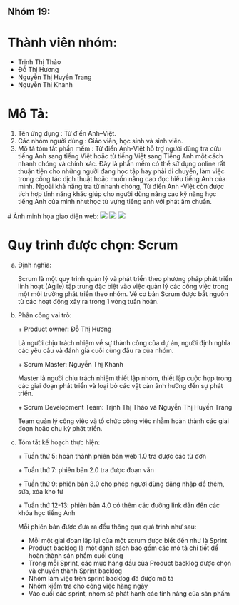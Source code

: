## Nhóm 19:
# Thành viên nhóm: 
- Trịnh Thị Thảo
- Đỗ Thị Hương
- Nguyễn Thị Huyền Trang
- Nguyễn Thị Khanh
# Mô Tả:
<ol>
  <li>Tên ứng dụng : Từ điển Anh–Việt.</li>
  <li>Các nhóm người dùng : Giáo viên, học sinh và sinh viên.</li>
  <li>Mô tả tóm tắt phần mềm : Từ điển Anh-Việt hỗ trợ người dùng tra cứu tiếng Anh sang tiếng Việt hoặc từ tiếng Việt sang Tiếng Anh một cách nhanh chóng và chính xác. Đây là phần mềm có thể sử dụng online rất thuận tiện cho những người đang học tập hay phải di chuyển, làm việc trong công tác dịch thuật hoặc muốn nâng cao đọc hiểu tiếng Anh của mình. Ngoài khả năng tra từ nhanh chóng, Từ điển Anh -Việt còn được tích hợp tính năng khác giúp cho người dùng nâng cao kỹ năng học tiếng Anh của mình như:học từ vựng tiếng anh với phát âm chuẩn.</li>
 </ol>
# Ảnh minh họa giao diện web:

<img src="https://i.imgur.com/Sa1Gk7S.png">
<img src="https://i.imgur.com/HGCMyZr.png">
<img src="https://i.imgur.com/BpxUBcz.png">

# Quy trình được chọn: Scrum
<ol type="a">
  <li> Định nghĩa:<p>Scrum là một quy trình quản lý và phát triển theo phương pháp phát triển linh hoạt (Agile) tập trung đặc biệt vào việc quản lý các công việc trong một môi trường phát triển theo nhóm. Về cơ bản Scrum được bắt nguồn từ các hoạt động xảy ra trong 1 vòng tuần hoàn.</p></li>
  <li> Phân công vai trò:
      <p>+ Product owner: Đỗ Thị Hương</p>
        Là người chịu trách nhiệm về sự thành công của dự án, người định nghĩa các yêu cầu và đánh giá cuối cùng đầu ra của nhóm.</p>         <p>+ Scrum Master: Nguyễn Thị Khanh</p>
        Master là người chịu trách nhiệm thiết lập nhóm, thiết lập cuộc họp trong các giai đoạn phát triển và loại bỏ các vật cản ảnh hưởng đến sự phát triển.</p>
      <p>+ Scrum Development Team: Trịnh Thị Thảo và Nguyễn Thị Huyền Trang</p>
        Team quản lý công việc và tổ chức công việc nhằm hoàn thành các giai đoạn hoặc chu kỳ phát triển.</p></li>
  <li> Tóm tắt kế hoạch thực hiện:
    <p>+ Tuần thứ 5: hoàn thành phiên bản web 1.0 tra được các từ đơn</p>
    <p>+ Tuần thứ 7: phiên bản 2.0 tra được đoạn văn</p>
    <p>+ Tuần thứ 9: phiên bản 3.0 cho phép người dùng đăng nhập để thêm, sửa, xóa kho từ</p>
    <p>+ Tuần thứ 12-13: phiên bản 4.0 có thêm các đường link dẫn đến các khóa học tiếng Anh</p>
    <p>Mỗi phiên bản được đưa ra đều thông qua quá trình như sau:</p>
     <ul type="disc">
        <li>  Mỗi một giai đoạn lặp lại của một scrum được biết đến như là Sprint</li>
        <li>  Product backlog là một danh sách bao gồm các mô tả chi tiết để hoàn thành sản phẩm cuối cùng</li>
        <li> 	Trong mỗi Sprint, các mục hàng đầu của Product backlog được chọn và chuyển thành Sprint backlog</li>
        <li> 	Nhóm làm việc trên sprint backlog đã được mô tả</li>
        <li> 	Nhóm kiểm tra cho công việc hàng ngày</li>
        <li> 	Vào cuối các sprint, nhóm sẽ phát hành các tính năng của sản phẩm</li>
     </ul>
  </li>
</ol>
